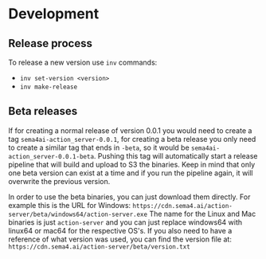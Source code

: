# Development

## Release process

To release a new version use `inv` commands:

- `inv set-version <version>`
- `inv make-release`

## Beta releases

If for creating a normal release of version 0.0.1 you would need to create
a tag `sema4ai-action_server-0.0.1`, for creating a beta release you only
need to create a similar tag that ends in `-beta`, so it would be
`sema4ai-action_server-0.0.1-beta`. Pushing this tag will automatically
start a release pipeline that will build and upload to S3 the binaries.
Keep in mind that only one beta version can exist at a time and if you run
the pipeline again, it will overwrite the previous version.

In order to use the beta binaries, you can just download them directly.
For example this is the URL for Windows: `https://cdn.sema4.ai/action-server/beta/windows64/action-server.exe`
The name for the Linux and Mac binaries is just `action-server` and you can just replace
windows64 with linux64 or mac64 for the respective OS's. If you also need to
have a reference of what version was used, you can find the version file at:
`https://cdn.sema4.ai/action-server/beta/version.txt`
